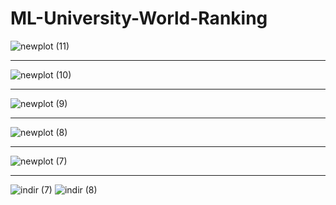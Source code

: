 # ML-University-World-Ranking
![newplot (11)](https://user-images.githubusercontent.com/97463861/211217895-9353d9b8-763e-47db-985c-d10b30ee121b.png)

<hr>

![newplot (10)](https://user-images.githubusercontent.com/97463861/211217910-785c0b28-f5f3-49bc-b623-440c9fa4926f.png)

<hr>

![newplot (9)](https://user-images.githubusercontent.com/97463861/211217911-76fe83e6-8b46-4911-a439-c390c9dbee0e.png)

<hr>

![newplot (8)](https://user-images.githubusercontent.com/97463861/211217912-09e45729-758e-47f3-a976-43078bfaa050.png)

<hr>

![newplot (7)](https://user-images.githubusercontent.com/97463861/211217913-88f2b187-60dc-4a8e-a534-f4efb0ac26de.png)

<hr>

![indir (7)](https://user-images.githubusercontent.com/97463861/211217924-a6835cff-8457-4545-9c5c-ef0f94383f84.png)
![indir (8)](https://user-images.githubusercontent.com/97463861/211217927-337f22c1-0ed2-4496-a5db-dbc580d59f20.png)
